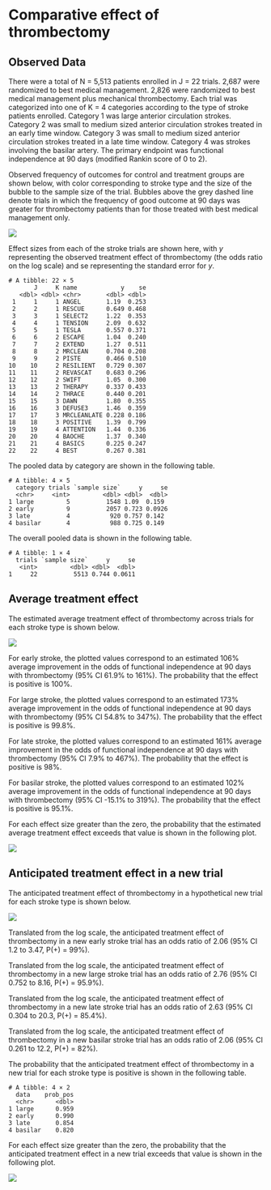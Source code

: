 # Comparative effect of thrombectomy


## Observed Data

There were a total of N = 5,513 patients enrolled in J = 22 trials.
2,687 were randomized to best medical management. 2,826 were randomized
to best medical management plus mechanical thrombectomy. Each trial was
categorized into one of K = 4 categories according to the type of stroke
patients enrolled. Category 1 was large anterior circulation strokes.
Category 2 was small to medium sized anterior circulation strokes
treated in an early time window. Category 3 was small to medium sized
anterior circulation strokes treated in a late time window. Category 4
was strokes involving the basilar artery. The primary endpoint was
functional independence at 90 days (modified Rankin score of 0 to 2).

Observed frequency of outcomes for control and treatment groups are
shown below, with color corresponding to stroke type and the size of the
bubble to the sample size of the trial. Bubbles above the grey dashed
line denote trials in which the frequency of good outcome at 90 days was
greater for thrombectomy patients than for those treated with best
medical management only.

![](images/scatter_plot-03.png)

Effect sizes from each of the stroke trials are shown here, with $y$
representing the observed treatment effect of thrombectomy (the odds
ratio on the log scale) and $\text{se}$ representing the standard error
for $y$.

    # A tibble: 22 × 5
           J     K name            y    se
       <dbl> <dbl> <chr>       <dbl> <dbl>
     1     1     1 ANGEL       1.19  0.253
     2     2     1 RESCUE      0.649 0.468
     3     3     1 SELECT2     1.22  0.353
     4     4     1 TENSION     2.09  0.632
     5     5     1 TESLA       0.557 0.371
     6     6     2 ESCAPE      1.04  0.240
     7     7     2 EXTEND      1.27  0.511
     8     8     2 MRCLEAN     0.704 0.208
     9     9     2 PISTE       0.466 0.510
    10    10     2 RESILIENT   0.729 0.307
    11    11     2 REVASCAT    0.683 0.296
    12    12     2 SWIFT       1.05  0.300
    13    13     2 THERAPY     0.337 0.433
    14    14     2 THRACE      0.440 0.201
    15    15     3 DAWN        1.80  0.355
    16    16     3 DEFUSE3     1.46  0.359
    17    17     3 MRCLEANLATE 0.228 0.186
    18    18     3 POSITIVE    1.39  0.799
    19    19     4 ATTENTION   1.44  0.336
    20    20     4 BAOCHE      1.37  0.340
    21    21     4 BASICS      0.225 0.247
    22    22     4 BEST        0.267 0.381

The pooled data by category are shown in the following table.

    # A tibble: 4 × 5
      category trials `sample size`     y     se
      <chr>     <int>         <dbl> <dbl>  <dbl>
    1 large         5          1548 1.09  0.159 
    2 early         9          2057 0.723 0.0926
    3 late          4           920 0.757 0.142 
    4 basilar       4           988 0.725 0.149 

The overall pooled data is shown in the following table.

    # A tibble: 1 × 4
      trials `sample size`     y     se
       <int>         <dbl> <dbl>  <dbl>
    1     22          5513 0.744 0.0611

## Average treatment effect

The estimated average treatment effect of thrombectomy across trials for
each stroke type is shown below.

![](images/histogram_posterior.png)

For early stroke, the plotted values correspond to an estimated 106%
average improvement in the odds of functional independence at 90 days
with thrombectomy (95% CI 61.9% to 161%). The probability that the
effect is positive is 100%.

For large stroke, the plotted values correspond to an estimated 173%
average improvement in the odds of functional independence at 90 days
with thrombectomy (95% CI 54.8% to 347%). The probability that the
effect is positive is 99.8%.

For late stroke, the plotted values correspond to an estimated 161%
average improvement in the odds of functional independence at 90 days
with thrombectomy (95% CI 7.9% to 467%). The probability that the effect
is positive is 98%.

For basilar stroke, the plotted values correspond to an estimated 102%
average improvement in the odds of functional independence at 90 days
with thrombectomy (95% CI -15.1% to 319%). The probability that the
effect is positive is 95.1%.

For each effect size greater than the zero, the probability that the
estimated average treatment effect exceeds that value is shown in the
following plot.

![](images/ccdf_posterior-02.png)

## Anticipated treatment effect in a new trial

The anticipated treatment effect of thrombectomy in a hypothetical new
trial for each stroke type is shown below.

![](images/histogram_predictive.png)

Translated from the log scale, the anticipated treatment effect of
thrombectomy in a new early stroke trial has an odds ratio of 2.06 (95%
CI 1.2 to 3.47, P(+) = 99%).

Translated from the log scale, the anticipated treatment effect of
thrombectomy in a new large stroke trial has an odds ratio of 2.76 (95%
CI 0.752 to 8.16, P(+) = 95.9%).

Translated from the log scale, the anticipated treatment effect of
thrombectomy in a new late stroke trial has an odds ratio of 2.63 (95%
CI 0.304 to 20.3, P(+) = 85.4%).

Translated from the log scale, the anticipated treatment effect of
thrombectomy in a new basilar stroke trial has an odds ratio of 2.06
(95% CI 0.261 to 12.2, P(+) = 82%).

The probability that the anticipated treatment effect of thrombectomy in
a new trial for each stroke type is positive is shown in the following
table.

    # A tibble: 4 × 2
      data    prob_pos
      <chr>      <dbl>
    1 large      0.959
    2 early      0.990
    3 late       0.854
    4 basilar    0.820

For each effect size greater than the zero, the probability that the
anticipated treatment effect in a new trial exceeds that value is shown
in the following plot.

![](images/ccdf_predictive-01.png)
